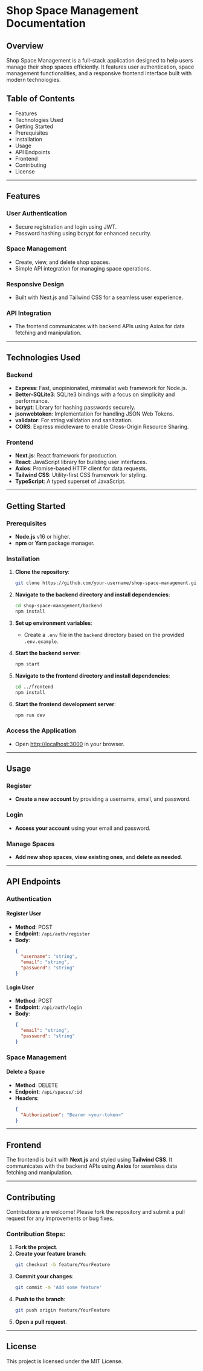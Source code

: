 # Shop Space Management Documentation

## Overview
Shop Space Management is a full-stack application designed to help users manage their shop spaces efficiently. It features user authentication, space management functionalities, and a responsive frontend interface built with modern technologies.

## Table of Contents
- Features
- Technologies Used
- Getting Started
- Prerequisites
- Installation
- Usage
- API Endpoints
- Frontend
- Contributing
- License

---

## Features

### User Authentication
- Secure registration and login using JWT.
- Password hashing using bcrypt for enhanced security.

### Space Management
- Create, view, and delete shop spaces.
- Simple API integration for managing space operations.

### Responsive Design
- Built with Next.js and Tailwind CSS for a seamless user experience.

### API Integration
- The frontend communicates with backend APIs using Axios for data fetching and manipulation.

---

## Technologies Used

### Backend
- **Express**: Fast, unopinionated, minimalist web framework for Node.js.
- **Better-SQLite3**: SQLite3 bindings with a focus on simplicity and performance.
- **bcrypt**: Library for hashing passwords securely.
- **jsonwebtoken**: Implementation for handling JSON Web Tokens.
- **validator**: For string validation and sanitization.
- **CORS**: Express middleware to enable Cross-Origin Resource Sharing.

### Frontend
- **Next.js**: React framework for production.
- **React**: JavaScript library for building user interfaces.
- **Axios**: Promise-based HTTP client for data requests.
- **Tailwind CSS**: Utility-first CSS framework for styling.
- **TypeScript**: A typed superset of JavaScript.

---

## Getting Started

### Prerequisites
- **Node.js** v16 or higher.
- **npm** or **Yarn** package manager.

### Installation

1. **Clone the repository**:
   ```bash
   git clone https://github.com/your-username/shop-space-management.git
   ```

2. **Navigate to the backend directory and install dependencies**:
   ```bash
   cd shop-space-management/backend
   npm install
   ```

3. **Set up environment variables**:
   - Create a `.env` file in the `backend` directory based on the provided `.env.example`.

4. **Start the backend server**:
   ```bash
   npm start
   ```

5. **Navigate to the frontend directory and install dependencies**:
   ```bash
   cd ../frontend
   npm install
   ```

6. **Start the frontend development server**:
   ```bash
   npm run dev
   ```

### Access the Application
- Open [http://localhost:3000](http://localhost:3000) in your browser.

---

## Usage

### Register
- **Create a new account** by providing a username, email, and password.

### Login
- **Access your account** using your email and password.

### Manage Spaces
- **Add new shop spaces**, **view existing ones**, and **delete as needed**.

---

## API Endpoints

### Authentication

#### Register User
- **Method**: POST
- **Endpoint**: `/api/auth/register`
- **Body**:
  ```json
  {
    "username": "string",
    "email": "string",
    "password": "string"
  }
  ```

#### Login User
- **Method**: POST
- **Endpoint**: `/api/auth/login`
- **Body**:
  ```json
  {
    "email": "string",
    "password": "string"
  }
  ```

### Space Management

#### Delete a Space
- **Method**: DELETE
- **Endpoint**: `/api/spaces/:id`
- **Headers**:
  ```json
  {
    "Authorization": "Bearer <your-token>"
  }
  ```

---

## Frontend

The frontend is built with **Next.js** and styled using **Tailwind CSS**. It communicates with the backend APIs using **Axios** for seamless data fetching and manipulation.

---

## Contributing

Contributions are welcome! Please fork the repository and submit a pull request for any improvements or bug fixes.

### Contribution Steps:
1. **Fork the project**.
2. **Create your feature branch**:
   ```bash
   git checkout -b feature/YourFeature
   ```
3. **Commit your changes**:
   ```bash
   git commit -m 'Add some feature'
   ```
4. **Push to the branch**:
   ```bash
   git push origin feature/YourFeature
   ```
5. **Open a pull request**.

---

## License

This project is licensed under the MIT License.